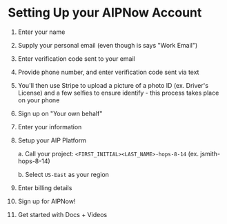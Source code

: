 # Setting Up your AIPNow Account

1. Enter your name
2. Supply your personal email (even though is says "Work Email")
3. Enter verification code sent to your email
4. Provide phone number, and enter verification code sent via text
5. You'll then use Stripe to upload a picture of a photo ID (ex. Driver's License) and a few selfies to ensure identify - this process takes place on your phone
6. Sign up on "Your own behalf"
7. Enter your information
8. Setup your AIP Platform
   
     a. Call your project: ```<FIRST_INITIAL><LAST_NAME>-hops-8-14``` (ex. jsmith-hops-8-14)
  
     b. Select ```US-East``` as your region
  
10. Enter billing details
11. Sign up for AIPNow!
12. Get started with Docs + Videos
